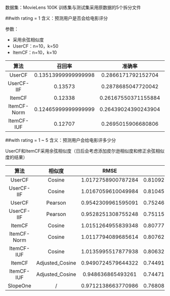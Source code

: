 数据集：MovieLens 100K
训练集与测试集采用原数据的5个拆分文件

##with rating = 1
含义：预测用户是否会给电影评分

参数：

- 采用余弦相似度
- UserCF：n=10，k=50
- ItemCF：n=10，k=10

算法|召回率|准确率|覆盖率|流行度
:-:|:-:|:-:|:-:|:-:
UserCF|0.13513999999999998|0.2866171792152704|0.16602730959141065|5.507541117175693
UserCF-IIF|0.13573|0.2878685047720042|0.1711167689292031|5.492427406007954
ItemCF|0.12338|0.26167550371155884|0.16324410085177427|5.486000500415485
ItemCF-Norm|0.12465999999999999|0.26439024390243904|0.1874637845291138|5.454006743376492
ItemCF-IUF|0.12707|0.2695015906680806|0.15258763562635358|5.527588437593622

##with rating = 1 ~ 5
含义：预测用户会给电影评多少分

UserCF和ItemCF采用余弦相似度（日后会考虑添加皮尔逊相似度和修正余弦相似度的结果）

算法|相似度|RMSE|MAE
:-:|:-:|:-:|:-:
UserCF|Cosine|1.0172758900787284|0.8109225021493989
UserCF-IIF|Cosine|1.0167059610049984|0.8104586495073878
UserCF|Pearson|0.9542309961595091|0.7524638886803021
UserCF-IIF|Pearson|0.9528251308755248|0.7511555971112605
ItemCF|Cosine|1.0151264955839348|0.8077766740052722
ItemCF-Norm|Cosine|1.0117794089685614|0.8076235067994973
ItemCF-IUF|Cosine|1.0135995517877938|0.8063284591077498
ItemCF|Adjusted_Cosine|0.9490724579644322|0.7449194627796402
ItemCF-IUF|Adjusted_Cosine|0.948636865493261|0.7447154125865623
SlopeOne|/|0.9712138663770986|0.7680831200467593
